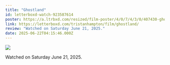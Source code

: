 ```yaml
---
title: "Ghostland"
id: letterboxd-watch-923587614
poster: https://a.ltrbxd.com/resized/film-poster/4/0/7/4/3/0/407430-ghostland-0-600-0-900-crop.jpg?v=942fb6b953
link: https://letterboxd.com/tristanhampton/film/ghostland/
review: "Watched on Saturday June 21, 2025."
date: 2025-06-22T04:15:46.000Z
---
```

 <p><img src="https://a.ltrbxd.com/resized/film-poster/4/0/7/4/3/0/407430-ghostland-0-600-0-900-crop.jpg?v=942fb6b953"/></p> <p>Watched on Saturday June 21, 2025.</p>